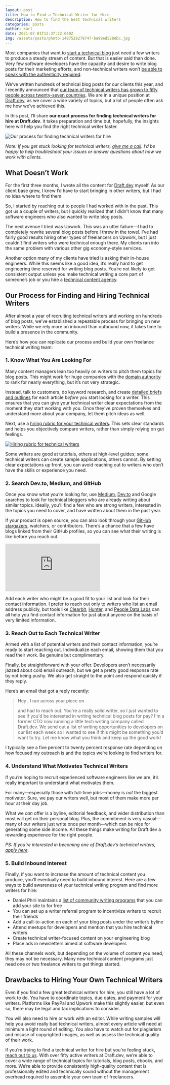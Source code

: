 ```yaml
---
layout: post
title: How to Find a Technical Writer for Hire
description: How to find the best technical writers
categories: posts
author: karl
date: 2021-07-01T12:37:22.640Z
img: /assets/posts/photo-1487528278747-ba99ed528ebc.jpg
---
```

Most companies that want to [start a technical blog](https://draft.dev/learn/posts/three-questions) just need a few writers to produce a steady stream of content. But that is easier said than done. Very few software developers have the capacity and desire to write blog posts for their marketing efforts, and non-technical writers won’t [be able to speak with the authenticity required](https://draft.dev/learn/posts/6-tips-for-b2d-marketing).

We’ve written hundreds of technical blog posts for our clients this year, and I recently announced that [our team of technical writers has grown to fifty people across twenty-seven countries](https://twitter.com/KarlLHughes/status/1384234165231525898). We are in a unique position at [Draft.dev](https://draft.dev), as we cover a wide variety of topics, but a lot of people often ask me how we’ve achieved this.

In this post, I’ll share **our exact process for finding technical writers for hire at Draft.dev**. It takes preparation and time but, hopefully, the insights here will help you find the right technical writer faster.

![Our process for finding technical writers for hire](https://i.imgur.com/AKgxmkL.png)

_Note: If you get stuck looking for technical writers, [give me a call](https://draft.dev/call). I’d be happy to help troubleshoot your issues or answer questions about how we work with clients._

## What Doesn’t Work

For the first three months, I wrote all the content for [Draft.dev](https://draft.dev) myself. As our client base grew, I knew I’d have to start bringing in other writers, but I had no idea where to find them.

So, I started by reaching out to people I had worked with in the past. This got us a couple of writers, but I quickly realized that I didn’t know that many software engineers who also wanted to write blog posts.

The next avenue I tried was Upwork. This was an utter failure—I had to completely rewrite several blog posts before I threw in the towel. I’ve had fairly good results hiring other types of freelancers on Upwork, but I just couldn’t find writers who were technical enough there. My clients ran into the same problem with various other gig economy-style services.

Another option many of my clients have tried is asking their in-house engineers. While this seems like a good idea, it’s really hard to get engineering time reserved for writing blog posts. You’re not likely to get consistent output unless you make technical writing a core part of someone’s job or you hire a [technical content agency](http://draft.dev/).

## Our Process for Finding and Hiring Technical Writers

After almost a year of recruiting technical writers and working on hundreds of blog posts, we’ve established a repeatable process for bringing on new writers. While we rely more on inbound than outbound now, it takes time to build a presence in the community.

Here’s how you can replicate our process and build your own freelance technical writing team:

### 1. Know What You Are Looking For

Many content managers lean too heavily on writers to pitch them topics for blog posts. This might work for huge companies with the [domain authority](https://moz.com/learn/seo/domain-authority) to rank for nearly everything, but it’s not very strategic.

Instead, talk to customers, do keyword research, and create [detailed briefs and outlines](https://draft.dev/learn/content-plan) for each article *before* you start looking for a writer. This ensures that you can give your technical writer clear expectations from the moment they start working with you. Once they’ve proven themselves and understand more about your company, let them pitch ideas as well.

Next, use a [hiring rubric for your technical writers](https://draft.dev/learn/technical-writing-rubric). This sets clear standards and helps you objectively compare writers, rather than simply relying on gut feelings.

[![Hiring rubric for technical writers](https://draft.dev/learn/assets/posts/hiring-rubric.png)](https://draft.dev/learn/technical-writing-rubric)

Some writers are good at tutorials, others at high-level guides; some technical writers can create sample applications, others cannot. By setting clear expectations up front, you can avoid reaching out to writers who don’t have the skills or experience you need.

### 2. Search Dev.to, Medium, and GitHub

Once you know what you’re looking for, use [Medium](https://medium.com/), [Dev.to](https://dev.to/) and Google searches to look for technical bloggers who are already writing about similar topics. Ideally, you’ll find a few who are strong writers, interested in the topics you need to cover, and have written about them in the past year.

If your product is open source, you can also look through your [GitHub stargazers](https://docs.github.com/en/rest/reference/activity#starring), watchers, or contributors. There’s a chance that a few have blogs linked from their GitHub profiles, so you can see what their writing is like before you reach out.

<div class='embed-container'>
<iframe src='https://www.youtube.com/embed/LctsOW4dRcM' frameborder='0' allowfullscreen></iframe>
</div>

Add each writer who might be a good fit to your list and look for their contact information. I prefer to reach out only to writers who list an email address publicly, but tools like [Clearbit](https://clearbit.com/), [Hunter](https://hunter.io/), and [People Data Labs](https://peopledatalabs.com/) can all help you find contact information for just about anyone on the basis of very limited information.

### 3. Reach Out to Each Technical Writer

Armed with a list of potential writers and their contact information, you’re ready to start reaching out. Individualize each email, showing them that you read their work. Be genuine but complimentary.

Finally, be straightforward with your offer. Developers aren’t necessarily jazzed about cold email outreach, but we get a pretty good response rate by not being pushy. We also get straight to the point and respond quickly if they reply.

Here’s an email that got a reply recently:

> Hey <NAME>,
> I ran across your piece on <ARTICLE TOPIC> and had to reach out. You're a really solid writer, so I just wanted to see if you'd be interested in writing technical blog posts for pay?
> I'm a former CTO now running a little tech writing company called Draft.dev. We send out a list of writing opportunities to developers on our list each week so I wanted to see if this might be something you’d want to try.
> Let me know what you think and keep up the good work!

I typically see a five percent to twenty percent response rate depending on how focused my outreach is and the topics we’re looking to find writers for.

### 4. Understand What Motivates Technical Writers

If you’re hoping to recruit experienced software engineers like we are, it’s really important to understand what motivates them.

For many—especially those with full-time jobs—money is _not_ the biggest motivator. Sure, we pay our writers well, but most of them make more per hour at their day job.

What we _can_ offer is a byline, editorial feedback, and wider distribution than most will get on their personal blog. Plus, the commitment is very casual—many of our writers just write once per month—which can be nice for generating some side income. All these things make writing for Draft.dev a rewarding experience for the right people.

_PS: If you’re interested in becoming one of Draft.dev’s technical writers, [apply here](https://draft.dev/write)._

### 5. Build Inbound Interest

Finally, if you want to increase the amount of technical content you produce, you’ll eventually need to build inbound interest. Here are a few ways to build awareness of your technical writing program and find more writers for hire:

-  Daniel Phiri maintains a [list of community writing programs](https://github.com/malgamves/CommunityWriterPrograms) that you can add your site to for free
- You can set up a writer referral program to incentivize writers to recruit their friends
- Add a call-to-action on each of your blog posts under the writer’s byline
- Attend meetups for developers and mention that you hire technical writers
- Create technical writer-focused content on your engineering blog
- Place ads in newsletters aimed at software developers

All these channels work, but depending on the volume of content you need, they may not be necessary. Many new technical content programs just need one or two freelance writers to get things started.

## Drawbacks to Hiring Your Own Technical Writers

Even if you find a few great technical writers for hire, you still have a lot of work to do. You have to coordinate topics, due dates, and payment for your writers. Platforms like PayPal and Upwork make this slightly easier, but even so, there may be legal and tax implications to consider.

You will also need to hire or work with an editor. While writing samples will help you avoid really bad technical writers, almost every article will need at minimum a light round of editing. You also have to watch out for plagiarism and misuse of copyrighted images, as well as assess the technical quality of their work.

If you’re trying to find a technical writer for hire but you’re feeling stuck, [reach out to us](https://draft.dev/call). With over fifty active writers at Draft.dev, we’re able to cover a wide range of technical topics for tutorials, blog posts, ebooks, and more. We’re able to provide consistently high-quality content that is professionally edited and technically sound without the management overhead required to assemble your own team of freelancers.
